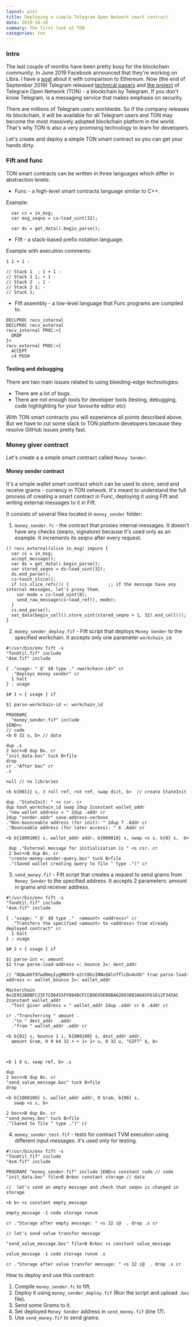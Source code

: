 ```yaml
---
layout: post
title: Deploying a simple Telegram Open Network smart contract
date: 2019-10-20
summary: The first look at TON
categories: ton
---
```


### Intro

The last couple of months have been pretty busy for the blockchain community. In June 2019 Facebook announced that they're working on Libra. I have a [post](https://www.badykov.com/blockchain/2019/06/29/libra-facebooks-ethereum-clone/) about it with comparison to Ethereum. Now (the end of September 2019) Telegram released [technical papers](https://test.ton.org/) and [the project](https://github.com/ton-blockchain/ton) of Telegram Open Network (TON) - a blockchain by Telegram. If you don't know Telegram, is a messaging service that makes emphasis on security.

There are millions of Telegram users worldwide. So if the company releases its blockchain, it will be available for all Telegram users and TON may become the most massively adopted blockchain platform in the world. That's why TON is also a very promising technology to learn for developers.

Let's create and deploy a simple TON smart contract so you can get your hands dirty.

### Fift and func

TON smart contracts can be written in three languages which differ in abstraction levels:

- Func - a high-level smart contracts language similar to C++.

 Example:
```
  var cs = in_msg;
  var msg_seqno = cs~load_uint(32);

  var ds = get_data().begin_parse();
```

- Fift - a stack-based prefix notation language.

Example with execution comments:

```
1 1 + 1 -

// Stack 1  ; 1 + 1 -
// Stack 1 1; + 1 -
// Stack 2  ; 1 -
// Stack 2 1; -
// Stack 1;
```

- Fift assembly - a low-level language that Func programs are compiled to.

```
DECLPROC recv_internal
DECLPROC recv_external
recv_internal PROC:<{
  DROP
}>
recv_external PROC:<{
  ACCEPT
  c4 PUSH
```

#### Testing and debugging

There are two main issues related to  using  bleeding-edge technologies:
- There are a lot of bugs.
- There are not enough tools for developer tools (testing, debugging, code highlighting for your favourite editor etc)

With TON smart contracts you will experience all points described above. But we have to cut some slack to TON platform developers because they resolve GitHub issues pretty fast.

### Money giver contract

Let's create a a simple smart contract called `Money Sender`.

#### Money sender contract

It's a simple wallet smart contract which can be used to store, send and receive grams - currency in TON network. It's meant  to understand the full process of creating a smart contract in Func, deploying it using Fift and writing external messages to it in Fift.

It consists of several files located in `money_sender` folder:
1. `money_sender.fc` - the contract that proxies internal messages. It doesn't have any checks (seqno, signature) because it's used only as an example. It increments its seqno after every request.

```
() recv_external(slice in_msg) impure {
  var cs = in_msg;
  accept_message();
  var ds = get_data().begin_parse();
  var stored_seqno = ds~load_uint(32);
  ds.end_parse();
  cs~touch_slice();
  if (cs.slice_refs()) {               ;; if the message have any internal messages, let's proxy them.
    var mode = cs~load_uint(8);
    send_raw_message(cs~load_ref(), mode);
  }
  cs.end_parse();
  set_data(begin_cell().store_uint(stored_seqno + 1, 32).end_cell());
}
```
2. `money_sender_deploy.fif` - Fift script that deploys `Money Sender` to the specified workchain. It accepts only one parameter `workchain_id`.

```
#!/usr/bin/env fift -s
"TonUtil.fif" include
"Asm.fif" include

{ ."usage: " @' $0 type ." <workchain-id>" cr
  ."Deploys money sender" cr
  1 halt
} : usage

$# 1 < { usage } if

$1 parse-workchain-id =: workchain_id

PROGRAM{
  "money_sender.fif" include
}END>c
// code
<b 0 32 u, b> // data

dup .s
2 boc+>B dup Bx. cr
"init_data.boc" tuck B>file
drop
cr ."After boc" cr
.s

null // no libraries

<b b{0011} s, 3 roll ref, rot ref, swap dict, b>  // create StateInit

dup ."StateInit: " <s csr. cr
dup hash workchain_id swap 2dup 2constant wallet_addr
."new wallet address = " 2dup .addr cr
2dup "sender.addr" save-address-verbose
."Non-bounceable address (for init): " 2dup 7 .Addr cr
."Bounceable address (for later access): " 6 .Addr cr

<b b{1000100} s, wallet_addr addr, b{000010} s, swap <s s, b{0} s,  b>

 dup ."External message for initialization is " <s csr. cr
 2 boc+>B dup Bx. cr
 "create-money-sender-query.boc" tuck B>file
 ."(Saved wallet creating query to file " type .")" cr

```
3. `send_money.fif` - Fift script that creates a request to send grams from `Money Sender` to the specified address. It accepts 2 parameters: amount in grams and receiver address.

```
#!/usr/bin/env fift -s
"TonUtil.fif" include
"Asm.fif" include

{ ."usage: " @' $0 type ."  <amount> <address>" cr
  ."Transfers the specified <amount> to <address> from already deployed contract" cr
  1 halt
} : usage

$# 2 < { usage } if

$1 parse-int =: amount
$2 true parse-load-address =: bounce 2=: dest_addr

// "0QAu6bT9Twd8myIygMNXY9-e2rC0GsINNvQAlnfflcOv4uVb" true parse-load-address =: wallet_bounce 2=: wallet_addr

Masterchain 0x2E932B8BFC23F7CD0455FF0848CFCCB9E95EB0BA62D93883A665F61612F345AC
2constant wallet_addr
 ."Test giver address = " wallet_addr 2dup .addr cr 6 .Addr cr

cr ."Transferring " amount .
  ."to " dest_addr  .addr
  ."from " wallet_addr .addr cr

<b b{01} s, bounce 1 i, b{000100} s, dest_addr addr,
  amount Gram, 0 9 64 32 + + 1+ 1+ u, 0 32 u, "GIFT" $, b>



<b 1 8 u, swap ref, b> .s

dup
2 boc+>B dup Bx. cr
"send_value_message.boc" tuck B>file
drop

<b b{1000100} s, wallet_addr addr, 0 Gram, b{00} s,
   swap <s s, b>

2 boc+>B dup Bx. cr
"send_money.boc" tuck B>file
."(Saved to file " type .")" cr
```

4. `money_sender_test.fif` - tests for contract TVM execution using different input messages. it's used only for testing.

```
#!/usr/bin/env fift -s
"TonUtil.fif" include
"Asm.fif" include

PROGRAM{ "money_sender.fif" include }END>s constant code // code
"init_data.boc" file>B B>boc constant storage // data

//  let's send an empty message and check that seqno is changed in storage

<b b> <s constant empty_message

empty_message -1 code storage runvm

cr ."Storage after empty message: " <s 32 i@  . drop .s cr

// let's send value transfer message

"send_value_message.boc" file>B B>boc <s constant value_message

value_message -1 code storage runvm .s

cr ."Storage after value transfer message: " <s 32 i@  . drop .s cr

```

How to deploy and use this contract:
1. Compile `money_sender.fc` to fift.
2. Deploy it using `money_sender_deploy.fif` (Run the script and upload `.boc` file).
3. Send some Grams to it.
4. Set deployed `Money Sender` address in `send_money.fif` (line 17).
5. Use `send_money.fif` to send grams.

